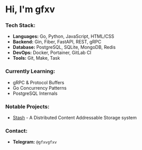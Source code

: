 # Hi, I'm gfxv

### Tech Stack:
- **Languages:** Go, Python, JavaScript, HTML/CSS
- **Backend:** Gin, Fiber, FastAPI, REST, gRPC
- **Database:** PostgreSQL, SQLite, MongoDB, Redis
- **DevOps:** Docker, Portainer, GitLab CI
- **Tools:** Git, Make, Task

### Currently Learning:
- gRPC & Protocol Buffers
- Go Concurrency Patterns
- PostgreSQL Internals

### Notable Projects:
- [Stash](https://github.com/gfxv/go-stash) - A Distributed Content Addressable Storage system 

### Contact:
- **Telegram:** `@gfxvgfxv`
